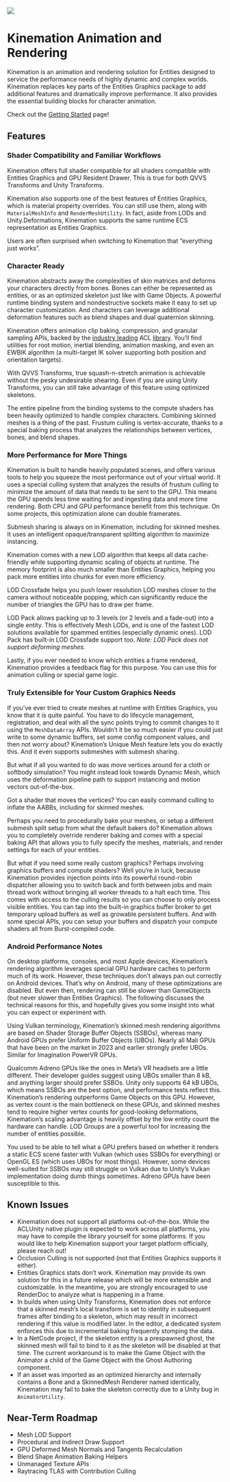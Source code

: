 # ![](media/60f09d8726e0a13095c19b993f2fb88f.gif)

# Kinemation Animation and Rendering

Kinemation is an animation and rendering solution for Entities designed to
service the performance needs of highly dynamic and complex worlds. Kinemation
replaces key parts of the Entities Graphics package to add additional features
and dramatically improve performance. It also provides the essential building
blocks for character animation.

Check out the [Getting Started](Getting%20Started%20-%20Part%201.md) page!

## Features

### Shader Compatibility and Familiar Workflows

Kinemation offers full shader compatible for all shaders compatible with
Entities Graphics and GPU Resident Drawer. This is true for both QVVS Transforms
and Unity Transforms.

Kinemation also supports one of the best features of Entities Graphics, which is
material property overrides. You can still use them, along with
`MaterialMeshInfo` and `RenderMeshUtility`. In fact, aside from LODs and
Unity.Deformations, Kinemation supports the same runtime ECS representation as
Entities Graphics.

Users are often surprised when switching to Kinemation that “everything just
works”.

### Character Ready

Kinemation abstracts away the complexities of skin matrices and deforms your
characters directly from bones. Bones can either be represented as entities, or
as an optimized skeleton just like with Game Objects. A powerful runtime binding
system and nondestructive sockets make it easy to set up character
customization. And characters can leverage additional deformation features such
as blend shapes and dual quaternion skinning.

Kinemation offers animation clip baking, compression, and granular sampling
APIs, backed by the [industry
leading](https://www.youtube.com/watch?v=85uOa2m_kBc) ACL
[library](https://github.com/nfrechette/acl). You’ll find utilities for root
motion, inertial blending, animation masking, and even an EWBIK algorithm (a
multi-target IK solver supporting both position and orientation targets).

With QVVS Transforms, true squash-n-stretch animation is achievable without the
pesky undesirable shearing. Even if you are using Unity Transforms, you can
still take advantage of this feature using optimized skeletons.

The entire pipeline from the binding systems to the compute shaders has been
heavily optimized to handle complex characters. Combining skinned meshes is a
thing of the past. Frustum culling is vertex-accurate, thanks to a special
baking process that analyzes the relationships between vertices, bones, and
blend shapes.

### More Performance for More Things

Kinemation is built to handle heavily populated scenes, and offers various tools
to help you squeeze the most performance out of your virtual world. It uses a
special culling system that analyzes the results of frustum culling to minimize
the amount of data that needs to be sent to the GPU. This means the GPU spends
less time waiting for and ingesting data and more time rendering. Both CPU and
GPU performance benefit from this technique. On some projects, this optimization
alone can double framerates.

Submesh sharing is always on in Kinemation, including for skinned meshes. It
uses an intelligent opaque/transparent splitting algorithm to maximize
instancing.

Kinemation comes with a new LOD algorithm that keeps all data cache-friendly
while supporting dynamic scaling of objects at runtime. The memory footprint is
also much smaller than Entities Graphics, helping you pack more entities into
chunks for even more efficiency.

LOD Crossfade helps you push lower resolution LOD meshes closer to the camera
without noticeable popping, which can significantly reduce the number of
triangles the GPU has to draw per frame.

LOD Pack allows packing up to 3 levels (or 2 levels and a fade-out) into a
single entity. This is effectively Mesh LODs, and is one of the fastest LOD
solutions available for spammed entities (especially dynamic ones). LOD Pack has
built-in LOD Crossfade support too. *Note: LOD Pack does not support deforming
meshes.*

Lastly, if you ever needed to know which entities a frame rendered, Kinemation
provides a feedback flag for this purpose. You can use this for animation
culling or special game logic.

### Truly Extensible for Your Custom Graphics Needs

If you’ve ever tried to create meshes at runtime with Entities Graphics, you
know that it is quite painful. You have to do lifecycle management,
registration, and deal with all the sync points trying to commit changes to it
using the `MeshDataArray` APIs. Wouldn’t it be so much easier if you could just
write to some dynamic buffers, set some config component values, and then not
worry about? Kinemation’s Unique Mesh feature lets you do exactly this. And it
even supports submeshes with submesh sharing.

But what if all you wanted to do was move vertices around for a cloth or
softbody simulation? You might instead look towards Dynamic Mesh, which uses the
deformation pipeline path to support instancing and motion vectors
out-of-the-box.

Got a shader that moves the vertices? You can easily command culling to inflate
the AABBs, including for skinned meshes.

Perhaps you need to procedurally bake your meshes, or setup a different submesh
split setup from what the default bakers do? Kinemation allows you to completely
override renderer baking and comes with a special baking API that allows you to
fully specify the meshes, materials, and render settings for each of your
entities.

But what if you need some really custom graphics? Perhaps involving graphics
buffers and compute shaders? Well you’re in luck, because Kinemation provides
injection points into its powerful round-robin dispatcher allowing you to switch
back and forth between jobs and main thread work without bringing all worker
threads to a halt each time. This comes with access to the culling results so
you can choose to only process visible entities. You can tap into the built-in
graphics buffer broker to get temporary upload buffers as well as growable
persistent buffers. And with some special APIs, you can setup your buffers and
dispatch your compute shaders all from Burst-compiled code.

### Android Performance Notes

On desktop platforms, consoles, and most Apple devices, Kinemation’s rendering
algorithm leverages special GPU hardware caches to perform much of its work.
However, these techniques don’t always pan out correctly on Android devices.
That’s why on Android, many of these optimizations are disabled. But even then,
rendering can still be slower than GameObjects (but never slower than Entities
Graphics). The following discusses the technical reasons for this, and hopefully
gives you some insight into what you can expect or experiment with.

Using Vulkan terminology, Kinemation’s skinned mesh rendering algorithms are
based on Shader Storage Buffer Objects (SSBOs), whereas many Android GPUs prefer
Uniform Buffer Objects (UBOs). Nearly all Mali GPUs that have been on the market
in 2023 and earlier strongly prefer UBOs. Similar for Imagination PowerVR GPUs.

Qualcomm Adreno GPUs like the ones in Meta’s VR headsets are a little different.
Their developer guides suggest using UBOs smaller than 8 kB, and anything larger
should prefer SSBOs. Unity only supports 64 kB UBOs, which means SSBOs are the
best option, and performance tests reflect this. Kinemation’s rendering
outperforms Game Objects on this GPU. However, as vertex count is the main
bottleneck on these GPUs, and skinned meshes tend to require higher vertex
counts for good-looking deformations, Kinemation’s scaling advantage is heavily
offset by the low entity count the hardware can handle. LOD Groups are a
powerful tool for increasing the number of entities possible.

You used to be able to tell what a GPU prefers based on whether it renders a
static ECS scene faster with Vulkan (which uses SSBOs for everything) or OpenGL
ES (which uses UBOs for most things). However, some devices well-suited for
SSBOs may still struggle on Vulkan due to Unity’s Vulkan implementation doing
dumb things sometimes. Adreno GPUs have been susceptible to this.

## Known Issues

-   Kinemation does not support all platforms out-of-the-box. While the ACLUnity
    native plugin is expected to work across all platforms, you may have to
    compile the library yourself for some platforms. If you would like to help
    Kinemation support your target platform officially, please reach out!
-   Occlusion Culling is not supported (not that Entities Graphics supports it
    either).
-   Entities Graphics stats don’t work. Kinemation may provide its own solution
    for this in a future release which will be more extensible and customizable.
    In the meantime, you are strongly encouraged to use RenderDoc to analyze
    what is happening in a frame.
-   In builds when using Unity Transforms, Kinemation does not enforce that a
    skinned mesh’s local transform is set to identity in subsequent frames after
    binding to a skeleton, which may result in incorrect rendering if this value
    is modified later. In the editor, a dedicated system enforces this due to
    incremental baking frequently stomping the data.
-   In a NetCode project, if the skeleton entity is a prespawned ghost, the
    skinned mesh will fail to bind to it as the skeleton will be disabled at
    that time. The current workaround is to make the Game Object with the
    Animator a child of the Game Object with the Ghost Authoring component.
-   If an asset was imported as an optimized hierarchy and internally contains a
    Bone and a SkinnedMesh Renderer named identically, Kinemation may fail to
    bake the skeleton correctly due to a Unity bug in `AnimatorUtility`.

## Near-Term Roadmap

-   Mesh LOD Support
-   Procedural and Indirect Draw Support
-   GPU Deformed Mesh Normals and Tangents Recalculation
-   Blend Shape Animation Baking Helpers
-   Unmanaged Texture APIs
-   Raytracing TLAS with Contribution Culling
